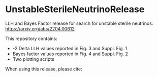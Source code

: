 # UnstableSterileNeutrinoRelease
LLH and Bayes Factor release for search for unstable sterile neutrinos: https://arxiv.org/abs/2204.00612

This repository contains:
- -2 Delta LLH values reported in Fig. 3 and Suppl. Fig. 1
- Bayes factor values reported in Fig. 4 and Suppl. Fig. 2
- Two plotting scripts

When using this release, please cite:
